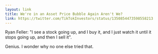 ```yaml
---
layout: link
title: We're in an Asset Price Bubble Again Aren't We?
link: https://twitter.com/TikTokInvestors/status/1350854473598558213
---
```


Ryan Feller: "I see a stock going up, and I buy it, and I just watch it until it stops going up, and then I sell it".

Genius. I wonder why no one else tried that.
